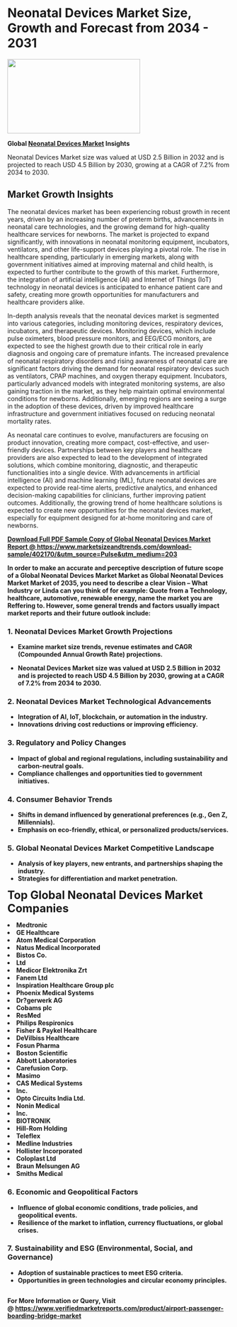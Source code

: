 <H1>Neonatal Devices Market Size, Growth and Forecast from 2034 - 2031</H1><img class="aligncenter size-medium wp-image-584254" src="https://thirdeyenews.in/wp-content/uploads/2034/09/Global-Market-Research-300x168.jpeg" alt="" width="300" height="168" /><p><strong>Global&nbsp;<a href="https://www.marketsizeandtrends.com/download-sample/402170/&amp;utm_source=Pulse&amp;utm_medium=203">Neonatal Devices Market</a> Insights</strong></p><p>Neonatal Devices Market size was valued at USD 2.5 Billion in 2032 and is projected to reach USD 4.5 Billion by 2030, growing at a CAGR of 7.2% from 2034 to 2030.</p><p><h2>Market Growth Insights</h2> <p>The neonatal devices market has been experiencing robust growth in recent years, driven by an increasing number of preterm births, advancements in neonatal care technologies, and the growing demand for high-quality healthcare services for newborns. The market is projected to expand significantly, with innovations in neonatal monitoring equipment, incubators, ventilators, and other life-support devices playing a pivotal role. The rise in healthcare spending, particularly in emerging markets, along with government initiatives aimed at improving maternal and child health, is expected to further contribute to the growth of this market. Furthermore, the integration of artificial intelligence (AI) and Internet of Things (IoT) technology in neonatal devices is anticipated to enhance patient care and safety, creating more growth opportunities for manufacturers and healthcare providers alike.</p> <p><strong><a href="#"></a></strong></p> <p>In-depth analysis reveals that the neonatal devices market is segmented into various categories, including monitoring devices, respiratory devices, incubators, and therapeutic devices. Monitoring devices, which include pulse oximeters, blood pressure monitors, and EEG/ECG monitors, are expected to see the highest growth due to their critical role in early diagnosis and ongoing care of premature infants. The increased prevalence of neonatal respiratory disorders and rising awareness of neonatal care are significant factors driving the demand for neonatal respiratory devices such as ventilators, CPAP machines, and oxygen therapy equipment. Incubators, particularly advanced models with integrated monitoring systems, are also gaining traction in the market, as they help maintain optimal environmental conditions for newborns. Additionally, emerging regions are seeing a surge in the adoption of these devices, driven by improved healthcare infrastructure and government initiatives focused on reducing neonatal mortality rates.</p> <p>As neonatal care continues to evolve, manufacturers are focusing on product innovation, creating more compact, cost-effective, and user-friendly devices. Partnerships between key players and healthcare providers are also expected to lead to the development of integrated solutions, which combine monitoring, diagnostic, and therapeutic functionalities into a single device. With advancements in artificial intelligence (AI) and machine learning (ML), future neonatal devices are expected to provide real-time alerts, predictive analytics, and enhanced decision-making capabilities for clinicians, further improving patient outcomes. Additionally, the growing trend of home healthcare solutions is expected to create new opportunities for the neonatal devices market, especially for equipment designed for at-home monitoring and care of newborns.</p> <p><strong><a href="#"></p><p><span class=""><strong>Download Full PDF Sample Copy of Global Neonatal Devices Market Report</strong> @ <a href="https://www.marketsizeandtrends.com/download-sample/402170/&amp;utm_source=Pulse&amp;utm_medium=203" target="_blank">https://www.marketsizeandtrends.com/download-sample/402170/&amp;utm_source=Pulse&amp;utm_medium=203</a></span></p><p>In order to make an accurate and perceptive description of future scope of a Global&nbsp;Neonatal Devices Market Market as Global&nbsp;Neonatal Devices Market Market of 2035, you need to describe a clear Vision &ndash; What Industry or Linda can you think of for example: Quote from a Technology, healthcare, automotive, renewable energy, name the market you are Reffering to. However, some general trends and factors usually impact market reports and their future outlook include:</p><h3>1.&nbsp;<strong>Neonatal Devices Market Growth Projections</strong></h3><ul><li>Examine market size trends, revenue estimates and CAGR (Compounded Annual Growth Rate) projections.</li><li><p>Neonatal Devices Market size was valued at USD 2.5 Billion in 2032 and is projected to reach USD 4.5 Billion by 2030, growing at a CAGR of 7.2% from 2034 to 2030.</p></li></ul><h3>2.&nbsp;<strong>Neonatal Devices Market Technological Advancements</strong></h3><ul><li>Integration of AI, IoT, blockchain, or automation in the industry.</li><li>Innovations driving cost reductions or improving efficiency.</li></ul><h3>3.&nbsp;<strong>Regulatory and Policy Changes</strong></h3><ul><li>Impact of global and regional regulations, including sustainability and carbon-neutral goals.</li><li>Compliance challenges and opportunities tied to government initiatives.</li></ul><h3>4.&nbsp;<strong>Consumer Behavior Trends</strong></h3><ul><li>Shifts in demand influenced by generational preferences (e.g., Gen Z, Millennials).</li><li>Emphasis on eco-friendly, ethical, or personalized products/services.</li></ul><h3>5.&nbsp;<strong>Global Neonatal Devices Market Competitive Landscape</strong></h3><ul><li>Analysis of key players, new entrants, and partnerships shaping the industry.</li><li>Strategies for differentiation and market penetration.</li></ul><p data-pm-slice="1 1 []"><span style="color: inherit; font-family: inherit; font-size: 25px;">Top Global Neonatal Devices Market Companies</span></p><div class="" data-test-id=""><p><li>Medtronic</li><li> GE Healthcare</li><li> Atom Medical Corporation</li><li> Natus Medical Incorporated</li><li> Bistos Co.</li><li> Ltd</li><li> Medicor Elektronika Zrt</li><li> Fanem Ltd</li><li> Inspiration Healthcare Group plc</li><li> Phoenix Medical Systems</li><li> Dr?gerwerk AG</li><li> Cobams plc</li><li> ResMed</li><li> Philips Respironics</li><li> Fisher & Paykel Healthcare</li><li> DeVilbiss Healthcare</li><li> Fosun Pharma</li><li> Boston Scientific</li><li> Abbott Laboratories</li><li> Carefusion Corp.</li><li> Masimo</li><li> CAS Medical Systems</li><li> Inc.</li><li> Opto Circuits India Ltd.</li><li> Nonin Medical</li><li> Inc.</li><li> BIOTRONIK</li><li> Hill-Rom Holding</li><li> Teleflex</li><li> Medline Industries</li><li> Hollister Incorporated</li><li> Coloplast Ltd</li><li> Braun Melsungen AG</li><li> Smiths Medical</li></p></div><h3>6.&nbsp;<strong>Economic and Geopolitical Factors</strong></h3><ul><li>Influence of global economic conditions, trade policies, and geopolitical events.</li><li>Resilience of the market to inflation, currency fluctuations, or global crises.</li></ul><h3>7.&nbsp;<strong>Sustainability and ESG (Environmental, Social, and Governance)</strong></h3><ul><li>Adoption of sustainable practices to meet ESG criteria.</li><li>Opportunities in green technologies and circular economy principles.</li></ul><h2><strong style="font-size: 14px;">For More Information or Query, Visit @&nbsp;</strong><a style="background-color: #ffffff; font-size: 14px;" href="https://www.marketsizeandtrends.com/report/neonatal-devices-market/" target="_blank">https://www.verifiedmarketreports.com/product/airport-passenger-boarding-bridge-market</a></h2>
